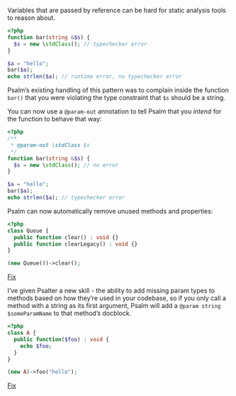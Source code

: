 Variables that are passed by reference can be hard for static analysis tools to reason about.

```php
<?php
function bar(string &$s) {  
  $s = new \stdClass(); // typechecker error  
}

$a = "hello";  
bar($a);  
echo strlen($a); // runtime error, no typechecker error
```

Psalm’s existing handling of this pattern was to complain inside the function `bar()` that you were violating the type constraint that `$s` should be a string.

You can now use a `@param-out` annotation to tell Psalm that you _intend_ for the function to behave that way:

```php
<?php
/**  
 * @param-out \stdClass $s  
 */  
function bar(string &$s) {  
  $s = new \stdClass(); // no error  
}

$a = "hello";  
bar($a);  
echo strlen($a); // typechecker error
```

Psalm can now automatically remove unused methods and properties:

```php
<?php
class Queue {
  public function clear() : void {}
  public function clearLegacy() : void {}
}

(new Queue())->clear();
```

[Fix](#fix-code)

I’ve given Psalter a new skill - the ability to add missing param types to methods based on how they’re used in your codebase, so if you only call a method with a string as its first argument, Psalm will add a `@param string $someParamName` to that method’s docblock.

```php
<?php
class A {
  public function($foo) : void {
    echo $foo;
  }
}

(new A)->foo("hello");
```

[Fix](#fix-code)